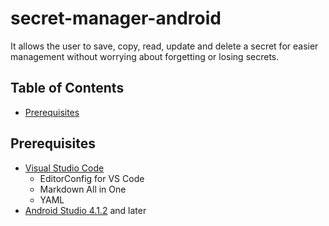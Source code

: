 # secret-manager-android
It allows the user to save, copy, read, update and delete a secret for easier management without worrying about forgetting or losing secrets.

## Table of Contents
- [Prerequisites](https://github.com/ii887522/secret-manager-android#prerequisites)

## Prerequisites
- [Visual Studio Code](https://code.visualstudio.com/)
  - EditorConfig for VS Code
  - Markdown All in One
  - YAML
- [Android Studio 4.1.2](https://developer.android.com/studio) and later

